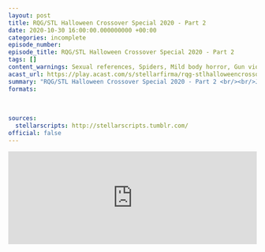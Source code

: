 ```yaml
---
layout: post
title: RQG/STL Halloween Crossover Special 2020 - Part 2
date: 2020-10-30 16:00:00.000000000 +00:00
categories: incomplete
episode_number:
episode_title: RQG/STL Halloween Crossover Special 2020 - Part 2
tags: []
content_warnings: Sexual references, Spiders, Mild body horror, Gun violence (inc SFX), Blood / Gore
acast_url: https://play.acast.com/s/stellarfirma/rqg-stlhalloweencrossoverspecial2020-part2
summary: "RQG/STL Halloween Crossover Special 2020 - Part 2 <br/><br/>Join Helen, Ben, Lydia, Tim and Imogen as they explore a haunted space station in Grant Howitt's Beautiful Space Pirates. <br/><br/>This week Erogenous shoots a ceiling robot, the Countess finds a window, Bathin conquers a strange pyramid, and Spinglewald strikes a pose."
formats:
  
  
  
sources:
  stellarscripts: http://stellarscripts.tumblr.com/
official: false
---
```


<iframe title="Embed Player" width="100%" height="188px" src="https://embed.acast.com/stellarfirma/rqg-stlhalloweencrossoverspecial2020-part2" scrolling="no" frameBorder="0" style="border:none;overflow:hidden;"></iframe>
